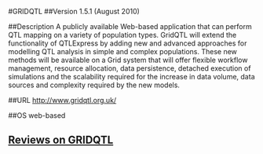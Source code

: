 #GRIDQTL
##Version
1.5.1 (August 2010)

##Description
A publicly available Web-based application that can perform QTL mapping on a variety of population types. GridQTL will extend the functionality of QTLExpress by adding new and advanced approaches for modelling QTL analysis in simple and complex populations. These new methods will be available on a Grid system that will offer flexible workflow management, resource allocation, data persistence, detached execution of simulations and the scalability required for the increase in data volume, data sources and complexity required by the new models.

##URL
http://www.gridqtl.org.uk/

##OS
web-based


## [Reviews on GRIDQTL](https://github.com/gaow/genetic-analysis-software/issues/187)